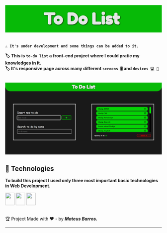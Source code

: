 <div align="center">
  <img src="https://github.com/Mateus20Barros/to-do-list/blob/main/assets/to-do-head.png">
</div>

<br>

**``⚠️ It's under development and some things can be added to it.``** <br>

**:label: This is ``to-do list`` a front-end project where I could pratic my knowledges in it.** <br>
**:label: It's responsive page across many different ``screens 🖥️`` and ``devices 💻 📱``**

<br>

<img src="https://github.com/Mateus20Barros/to-do-list/blob/main/assets/main-screen.png">

## :rocket: Technologies

**To build this project I used only three most important basic technologies in Web Development.**

<div display="inline-block">
  <img src="https://cdn.jsdelivr.net/gh/devicons/devicon/icons/html5/html5-original.svg" width="30" height="40">
  <img src="https://cdn.jsdelivr.net/gh/devicons/devicon/icons/css3/css3-original.svg" width="30" height="40">
  <img src="https://cdn.jsdelivr.net/gh/devicons/devicon/icons/javascript/javascript-plain.svg" width="30" height="40">
</div>
<br>

:trophy: Project Made with :hearts: - by ***Mateus Barros.*** <br>

---
